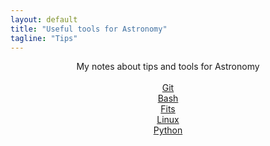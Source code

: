 ```yaml
---                                                                                                                                                                         
layout: default
title: "Useful tools for Astronomy"
tagline: "Tips"
---
```


<p align="center">
  My notes about tips and tools for Astronomy <br><br>
  <a href="git.html">Git</a> <br>
  <a href="bash.html">Bash</a> <br>
  <a href="fits.html">Fits</a> <br>
  <a href="linux.html">Linux</a> <br>
  <a href="python.html">Python</a> <br>
</p>

